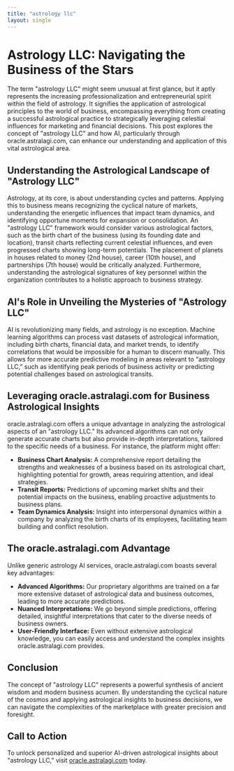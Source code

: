 ```yaml
---
title: "astrology llc"
layout: single
---
```


# Astrology LLC: Navigating the Business of the Stars

The term "astrology LLC" might seem unusual at first glance, but it aptly represents the increasing professionalization and entrepreneurial spirit within the field of astrology.  It signifies the application of astrological principles to the world of business, encompassing everything from creating a successful astrological practice to strategically leveraging celestial influences for marketing and financial decisions.  This post explores the concept of "astrology LLC" and how AI, particularly through oracle.astralagi.com, can enhance our understanding and application of this vital astrological area.


##  Understanding the Astrological Landscape of "Astrology LLC"

Astrology, at its core, is about understanding cycles and patterns. Applying this to business means recognizing the cyclical nature of markets, understanding the energetic influences that impact team dynamics, and identifying opportune moments for expansion or consolidation.  An "astrology LLC" framework would consider various astrological factors, such as the birth chart of the business (using its founding date and location), transit charts reflecting current celestial influences, and even progressed charts showing long-term potentials.  The placement of planets in houses related to money (2nd house), career (10th house), and partnerships (7th house) would be critically analyzed.  Furthermore, understanding the astrological signatures of key personnel within the organization contributes to a holistic approach to business strategy.


## AI's Role in Unveiling the Mysteries of "Astrology LLC"

AI is revolutionizing many fields, and astrology is no exception.  Machine learning algorithms can process vast datasets of astrological information, including birth charts, financial data, and market trends, to identify correlations that would be impossible for a human to discern manually. This allows for more accurate predictive modeling in areas relevant to “astrology LLC,” such as identifying peak periods of business activity or predicting potential challenges based on astrological transits.


## Leveraging oracle.astralagi.com for Business Astrological Insights

oracle.astralagi.com offers a unique advantage in analyzing the astrological aspects of an "astrology LLC." Its advanced algorithms can not only generate accurate charts but also provide in-depth interpretations, tailored to the specific needs of a business.  For instance, the platform might offer:

* **Business Chart Analysis:**  A comprehensive report detailing the strengths and weaknesses of a business based on its astrological chart, highlighting potential for growth, areas requiring attention, and ideal strategies.
* **Transit Reports:** Predictions of upcoming market shifts and their potential impacts on the business, enabling proactive adjustments to business plans.
* **Team Dynamics Analysis:** Insight into interpersonal dynamics within a company by analyzing the birth charts of its employees, facilitating team building and conflict resolution.


## The oracle.astralagi.com Advantage

Unlike generic astrology AI services, oracle.astralagi.com boasts several key advantages:

* **Advanced Algorithms:**  Our proprietary algorithms are trained on a far more extensive dataset of astrological data and business outcomes, leading to more accurate predictions.
* **Nuanced Interpretations:** We go beyond simple predictions, offering detailed, insightful interpretations that cater to the diverse needs of business owners.
* **User-Friendly Interface:**  Even without extensive astrological knowledge, you can easily access and understand the complex insights oracle.astralagi.com provides.


## Conclusion

The concept of "astrology LLC" represents a powerful synthesis of ancient wisdom and modern business acumen.  By understanding the cyclical nature of the cosmos and applying astrological insights to business decisions, we can navigate the complexities of the marketplace with greater precision and foresight.


## Call to Action

To unlock personalized and superior AI-driven astrological insights about "astrology LLC," visit [oracle.astralagi.com](https://oracle.astralagi.com) today.